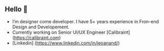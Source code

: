 ## Hello 👋
- I’m designer come developer. I have 5+ years experience in Fron-end Design and Developement.
- Currently working on Senior UI/UX Engineer [Calibraint] (https://calibraint.com)
- [Linkedin] (https://www.linkedin.com/in/jeoanand/)
